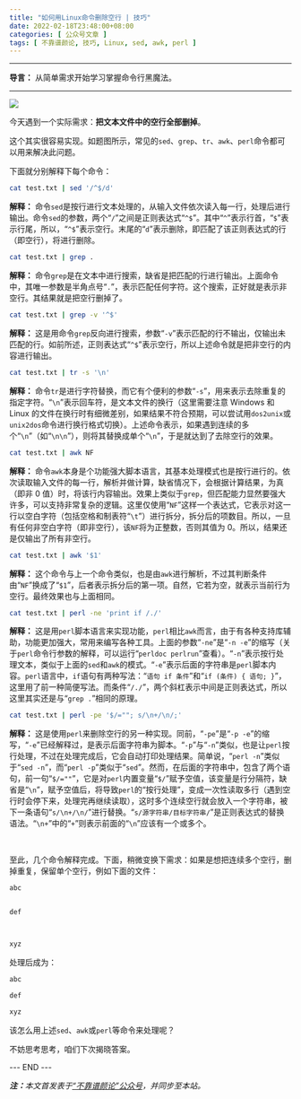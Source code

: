 ```yaml
---
title: "如何用Linux命令删除空行 | 技巧"
date: 2022-02-18T23:48:00+08:00
categories: [ 公众号文章 ]
tags: [ 不靠谱颜论, 技巧, Linux, sed, awk, perl ]
---
```


---

**导言：** 从简单需求开始学习掌握命令行黑魔法。

---

<img src="220218-screenshot.png" style="max-width:350px"/>

今天遇到一个实际需求：**把文本文件中的空行全部删掉**。

这个其实很容易实现。如题图所示，常见的`sed`、`grep`、`tr`、`awk`、`perl`命令都可以用来解决此问题。

下面就分别解释下每个命令：

```sh
cat test.txt | sed '/^$/d'
```

**解释：** 命令`sed`是按行进行文本处理的，从输入文件依次读入每一行，处理后进行输出。命令`sed`的参数，两个“`/`”之间是正则表达式“`^$`”。其中“`^`”表示行首，“`$`”表示行尾，所以，“`^$`”表示空行。末尾的“`d`”表示删除，即匹配了该正则表达式的行（即空行），将进行删除。

```sh
cat test.txt | grep .
```

**解释：** 命令`grep`是在文本中进行搜索，缺省是把匹配的行进行输出。上面命令中，其唯一参数是半角点号“`.`”，表示匹配任何字符。这个搜索，正好就是表示非空行。其结果就是把空行删掉了。

```sh
cat test.txt | grep -v '^$'
```

**解释：** 这是用命令`grep`反向进行搜索，参数“`-v`”表示匹配的行不输出，仅输出未匹配的行。如前所述，正则表达式“`^$`”表示空行，所以上述命令就是把非空行的内容进行输出。

```sh
cat test.txt | tr -s '\n'
```

**解释：** 命令`tr`是进行字符替换，而它有个便利的参数“`-s`”，用来表示去除重复的指定字符。“`\n`”表示回车符，是文本文件的换行（这里需要注意 Windows 和 Linux 的文件在换行时有细微差别，如果结果不符合预期，可以尝试用`dos2unix`或`unix2dos`命令进行换行格式切换）。上述命令表示，如果遇到连续的多个“`\n`”（如“`\n\n`”），则将其替换成单个“`\n`”，于是就达到了去除空行的效果。

```sh
cat test.txt | awk NF
```

**解释：** 命令`awk`本身是个功能强大脚本语言，其基本处理模式也是按行进行的。依次读取输入文件的每一行，解析并做计算，缺省情况下，会根据计算结果，为真（即非 0 值）时，将该行内容输出。效果上类似于`grep`，但匹配能力显然要强大许多，可以支持非常复杂的逻辑。这里仅使用“`NF`”这样一个表达式，它表示对这一行以空白字符（包括空格和制表符“`\t`”）进行拆分，拆分后的项数目。所以，一旦有任何非空白字符（即非空行），该`NF`将为正整数，否则其值为 0。所以，结果还是仅输出了所有非空行。

```sh
cat test.txt | awk '$1'
```

**解释：** 这个命令与上一个命令类似，也是由`awk`进行解析，不过其判断条件由“`NF`”换成了“`$1`”，后者表示拆分后的第一项。自然，它若为空，就表示当前行为空行。最终效果也与上面相同。

```sh
cat test.txt | perl -ne 'print if /./'
```

**解释：** 这是用`perl`脚本语言来实现功能，`perl`相比`awk`而言，由于有各种支持库辅助，功能更加强大，常用来编写各种工具。上面的参数“`-ne`”是“`-n -e`”的缩写（关于`perl`命令行参数的解释，可以运行“`perldoc perlrun`”查看）。“`-n`”表示按行处理文本，类似于上面的`sed`和`awk`的模式。“`-e`”表示后面的字符串是`perl`脚本内容。`perl`语言中，`if`语句有两种写法：“`语句 if 条件`”和“`if (条件) { 语句; }`”，这里用了前一种简便写法。而条件“`/./`”，两个斜杠表示中间是正则表达式，所以这里其实还是与“`grep .`”相同的原理。

```sh
cat test.txt | perl -pe '$/=""; s/\n+/\n/;'
```

**解释：** 这是使用`perl`来删除空行的另一种实现。同前，“`-pe`”是“`-p -e`”的缩写，“`-e`”已经解释过，是表示后面字符串为脚本。“`-p`”与“`-n`”类似，也是让`perl`按行处理，不过在处理完成后，它会自动打印处理结果。简单说，“`perl -n`”类似于“`sed -n`”，而“`perl -p`”类似于“`sed`”。然而，在后面的字符串中，包含了两个语句，前一句“`$/=""`”，它是对`perl`内置变量“`$/`”赋予空值，该变量是行分隔符，缺省是“`\n`”，赋予空值后，将导致`perl`的“按行处理”，变成一次性读取多行（遇到空行时会停下来，处理完再继续读取），这时多个连续空行就会放入一个字符串，被下一条语句“`s/\n+/\n/`”进行替换。“`s/源字符串/目标字符串/`”是正则表达式的替换语法。“`\n+`”中的“`+`”则表示前面的“`\n`”应该有一个或多个。

<br>

至此，几个命令解释完成。下面，稍微变换下需求：如果是想把连续多个空行，删掉重复，保留单个空行，例如下面的文件：

```txt
abc


def



xyz
```

处理后成为：

```txt
abc

def

xyz
```

该怎么用上述`sed`、`awk`或`perl`等命令来处理呢？

不妨思考思考，咱们下次揭晓答案。

<div class="p-5 text-center">--- END ---</div>

<i><b>注：</b>本文首发表于[“不靠谱颜论”公众号](https://mp.weixin.qq.com/s/S5QI3Xu8pmim0GDx8A6p3w)，并同步至本站。</i>

